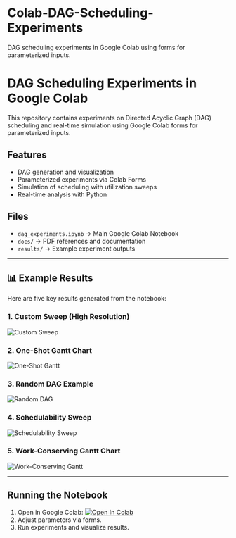 # Colab-DAG-Scheduling-Experiments
DAG scheduling experiments in Google Colab using forms for parameterized inputs.



# DAG Scheduling Experiments in Google Colab

This repository contains experiments on Directed Acyclic Graph (DAG) scheduling and real-time simulation using Google Colab forms for parameterized inputs.

## Features
- DAG generation and visualization
- Parameterized experiments via Colab Forms
- Simulation of scheduling with utilization sweeps
- Real-time analysis with Python

## Files
- `dag_experiments.ipynb` → Main Google Colab Notebook
- `docs/` → PDF references and documentation
- `results/` → Example experiment outputs

---

## 📊 Example Results

Here are five key results generated from the notebook:

### 1. Custom Sweep (High Resolution)
![Custom Sweep](<img width="702" height="610" alt="custom_sweep_high_res" src="https://github.com/user-attachments/assets/33894f0a-0b94-4305-8a21-0d746d2f6d4a" />
)

### 2. One-Shot Gantt Chart
![One-Shot Gantt](<img width="702" height="610" alt="one_shot_gantt_high_res" src="https://github.com/user-attachments/assets/f3bd2174-fc13-43a1-9b09-72ad2a3d288a" />
)

### 3. Random DAG Example
![Random DAG](<img width="702" height="610" alt="random_dag_high_res" src="https://github.com/user-attachments/assets/2dcb8078-53f3-4561-add1-f7d034c71042" />
)

### 4. Schedulability Sweep
![Schedulability Sweep](<img width="702" height="610" alt="schedulability_sweep_high_res" src="https://github.com/user-attachments/assets/fd0126b0-ff64-4059-a28a-3e008c56da76" />
)

### 5. Work-Conserving Gantt Chart
![Work-Conserving Gantt](<img width="702" height="610" alt="work_conserving_gantt_high_res" src="https://github.com/user-attachments/assets/40f45f5c-0734-408b-9928-c2c9668c3862" />
)

---



## Running the Notebook
1. Open in Google Colab:
   [![Open In Colab](https://colab.research.google.com/assets/colab-badge.svg)]([https://colab.research.google.com/github/YOUR_USERNAME/colab-dag-scheduling-experiments/blob/main/dag_experiments.ipynb](https://colab.research.google.com/drive/1Hh5LsiFfzbGMj5TgNjQcx5hA4YXOxZ3i?authuser=6#scrollTo=9c23ecf5))
2. Adjust parameters via forms.
3. Run experiments and visualize results.
